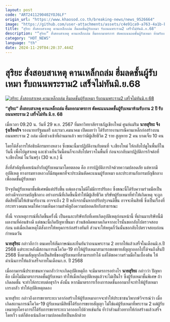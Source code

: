 ```yaml
---
layout: post
code: "ART2411290402YOJ6LF"
origin_url: "https://www.khaosod.co.th/breaking-news/news_9526664"
image: "https://github.com/user-attachments/assets/c4e91ca9-a763-4a1b-b903-dce3fbede650"
title: "สุริยะ สั่งสอบสาเหตุ คานเหล็กถล่ม ฮึ่มลดชั้นผู้รับเหมา รับถนนพระราม2 เสร็จไม่ทันมิ.ย.68"
description: "“สุริยะ” สั่งสอบสาเหตุ คานเหล็กถล่ม ฮึ่มออกมาตรการ ตัดคะแนนลดชั้นผู้รับเหมา​ ห้ามรับงาน​ 2 ปี​ รับ ถนนพระราม 2 เสร็จไม่ทัน มิ.ย. 68 "
category: "HOT_NEWS"
language: "th"
date: 2024-11-29T04:20:37.444Z
---
```


# สุริยะ สั่งสอบสาเหตุ คานเหล็กถล่ม ฮึ่มลดชั้นผู้รับเหมา รับถนนพระราม2 เสร็จไม่ทันมิ.ย.68

[![สุริยะ สั่งสอบสาเหตุ คานเหล็กถล่ม ฮึ่มลดชั้นผู้รับเหมา รับถนนพระราม2 เสร็จไม่ทันมิ.ย.68](https://www.khaosod.co.th/wpapp/uploads/2024/11/sry1.jpg "สุริยะ สั่งสอบสาเหตุ คานเหล็กถล่ม ฮึ่มลดชั้นผู้รับเหมา รับถนนพระราม2 เสร็จไม่ทันมิ.ย.68")](https://www.khaosod.co.th/wpapp/uploads/2024/11/sry1.jpg)

**“สุริยะ” สั่งสอบสาเหตุ คานเหล็กถล่ม ฮึ่มออกมาตรการ ตัดคะแนนลดชั้นผู้รับเหมา​ ห้ามรับงาน​ 2 ปี​ รับ ถนนพระราม 2 เสร็จไม่ทัน มิ.ย. 68**

เมื่อเวลา 09.20 น. วันที่ 29 พ.ย. 2567 ที่มหาวิทยาลัยราชภัฏเชียงใหม่ ศูนย์แม่ริม **นายสุริยะ จึงรุ่งเรืองกิจ** รองนายกรัฐมนตรี และรมว.คมนาคม เปิดเผยว่า ได้รับรายงานกรณีคานเหล็กก่อสร้างบนถนนพระราม 2 ถล่ม เมื่อช่วงเช้าที่ผ่านมาแล้ว พบว่ามีผู้เสียชีวิต 2 ราย สูญหาย 2 คน บาดเจ็บ 10 คน

โดยได้สั่งการให้อธิบดีกรมทางหลวง ซึ่งขณะนี้มาปฏิบัติงานกับตนที่ จ.เชียงใหม่ ให้กลับไปดูในพื้นที่ในวันนี้ เพื่อไปดูสาเหตุ และช่วงเย็นวันนี้ตนก็จะกลับไปตรวจในพื้นที่ ก่อนจะกลับมาปฏิบัติภารกิจต่อที่ จ.เชียงใหม่ ในวันพรุ่ง (30 พ.ย.) นี้

สิ่งที่สำคัญที่เคยเน้นย้ำกับผู้รับเหมามาโดยตลอด คือ การปฏิบัติภารกิจด้วยความปลอดภัย แต่หากมีอุบัติเหตุ ทางกรมทางหลวงก็มีสมุดพกที่จะประเมินตัดคะแนนผู้รับเหมา และประสานกับกรมบัญชีกลางเพื่อลดชั้นผู้รับเหมา

ปัจจุบันผู้รับเหมาชั้นพิเศษมีแต่ปรับขึ้น แต่ผลงานไม่ดีไม่มีการปรับลง ซึ่งขณะนี้ได้รับความร่วมมือเป็นอย่างดีจากกรมบัญชีกลาง อย่างกรณีที่เกิดขึ้นนี้ทำให้มีผู้เสียชีวิต บริษัทผู้รับเหมาที่ทำให้เกิดเหตุ จะถูกตัดสิทธิ์ไม่ให้เข้ามารับงาน อาจจะถึง 2 ปี หลังจากนั้นหากปรับปรุงจนดีขึ้น อาจจะคืนสิทธิ์ ซึ่งเป็นเรื่องที่กระทรวงคมนาคมให้ความเห็นความสำคัญถึงความปลอดภัยกับสาธารณะ

ทั้งนี้ จากเหตุการณ์ที่เกิดขึ้นครั้งนี้ เป็นคนละบริษัทกับที่เคยเกิดอุบัติเหตุก่อนหน้านี้ ที่ผ่านมาบริษัทนี้มีผลงานที่ค่อนข้างดี แต่ขณะนี้เกิดปัญหาขึ้นมา ส่วนข้อผิดพลาดเกิดจากอะไรนั้นขอกลับไปตรวจสอบก่อน แต่เมื่อเกิดเหตุได้สั่งการให้หยุดการก่อสร้างทันที ส่วนจะให้หยุดกี่วันนั้นขอกลับไปตรวจสอบก่อนกำหนดวัน

**นายสุริยะ** กล่าวอีกว่า ตนเคยให้สัมภาษณ์และยืนยันว่าถนนพระราม 2 อยากให้แล้วเสร็จในเดือนมิ.ย.ปี 2568 แต่ระยะหลังมีสถานการณ์โควิด-19 ทำให้ผู้รับเหมาสามารถขอขยายสัญญาออกไปได้จนถึงสิ้นปี 2568 ซึ่งตามสัญญาถือเป็นสิทธิ์ของผู้รับเหมาที่สามารถทำได้ แต่ได้ขอความร่วมมือในเบื้องต้น ให้ดำเนินการให้แล้วเสร็จภายในเดือนก.ย. ปี 2568

เมื่อถามกรณีประชาชนหวาดกลัวว่าจะเกิดอุบัติเหตุอีก จะมีมาตรการอย่างไร **นายสุริยะ** กล่าวว่า ปัญหา คือ เมื่อไม่มีมาตรการลดชั้นผู้รับเหมา ทำให้เมื่อเกิดอุบัติเหตุแล้วจะไม่เป็นไร ซึ่งผู้รับเหมาชั้นพิเศษ ถ้าเกิดลดชั้น จะทำให้กระทบต่อธุรกิจ ดังนั้น หากมีมาตรการเรื่องการลดชั้นออกมาก็จะทำให้ผู้รับเหมาเกรงกลัว ทำให้อุบัติเหตุลดลง

นายสุริยะ กล่าวถึงการขยายระยะเวลาก่อสร้างให้ผู้รับเหมาอาจจะทำให้ประชาชนวิพากษ์วิจารณ์ว่า เมื่อเกิดสถานการณ์โควิด-19 ผู้รับเหมามีสิทธิ์ได้รับการขยายสัญญา ไม่ใช่แค่ผู้รับเหมาที่พระราม 2 แต่ผู้รับเหมาทุกโครงการก็ได้รับการขยายระยะเวลาออกไปด้วยเช่นกัน ย้ำว่าส่วนตัวอยากให้ก่อสร้างแล้วเสร็จโดยเร็ว แต่ก็ต้องเน้นถึงความปลอดภัยเป็นหลักด้วย